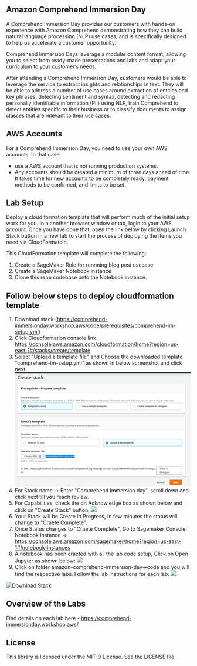 ## Amazon Comprehend Immersion Day
A Comprehend Immersion Day provides our customers with hands-on experience with Amazon Comprehend demonstrating how they can build natural language processing (NLP) use cases, and is specifically designed to help us accelerate a customer opportunity.

Comprehend Immersion Days leverage a modular content format, allowing you to select from ready-made presentations and labs and adapt your curriculum to your customer’s needs.

After attending a Comprehend Immersion Day, customers would be able to leverage the service to extract insights and relationships in text. They will be able to address a number of use cases around extraction of entities and key phrases, detecting sentiment and syntax, detecting and redacting personally identifiable information (PII) using NLP, train Comprehend to detect entities specific to their business or to classify documents to assign classes that are relevant to their use cases.

## AWS Accounts

For a Comprehend Immersion Day, you need to use your own AWS accounts. In that case:

* use a AWS account that is not running production systems.
* Any accounts should be created a minimum of three days ahead of time. It takes time for new accounts to be completely ready, payment methods to be confirmed, and limits to be set.



## Lab Setup
Deploy a cloud formation template that will perform much of the initial setup work for you. In a another browser window or tab, login to your AWS account. Once you have done that, open the link below by clicking Launch Stack button in a new tab to start the process of deploying  the items you need via CloudFormatoin.

This CloudFormation template will complete the following:
1. Create a SageMaker Role for runnning blog post usecase
2. Create a SageMaker Notebook instance
3. Clone this repo codebase onto the Notebook instance.
## Follow below steps to deploy cloudformation template
1. Download stack (https://comprehend-immersionday.workshop.aws/code/prerequisites/comprehend-im-setup.yml)
2. Click Cloudformation console link https://console.aws.amazon.com/cloudformation/home?region=us-east-1#/stacks/create/template
3. Select "Upload a template file"  and Choose the downloaded template "comprehend-im-setup.yml" as shown in below screenshot and click next.
![](createstack.PNG)
5. For Stack name -> Enter "Comprehend Immersion day", scroll down and click next till you reach review. 
6. For Capabilities, check the on Acknowledge box as shown below and click on "Create Stack" button.
![](arch.JPG)
8. Your Stack will be Create in Progress, In few minutes the status will change to "Craete Complete".
9. Once Status changes to "Craete Complete", Go to Sagemaker Console Notebook Instance -> https://console.aws.amazon.com/sagemaker/home?region=us-east-1#/notebook-instances
10. A notebook has been craeted with all the lab code setup, Click on Open Jupyter as shown below:
![](arch.JPG)
12. Click on folder amazon-comprehend-immersion-day->code and you will find the respective labs. Follow the lab instructions for each lab.
![](arch.JPG)






[![Download Stack](https://s3.amazonaws.com/cloudformation-examples/cloudformation-launch-stack.png)](https://comprehend-immersionday.workshop.aws/code/prerequisites/comprehend-im-setup.yml)


## Overview of the Labs

Find details on each lab here - https://comprehend-immersionday.workshop.aws/ 

## License

This library is licensed under the MIT-0 License. See the LICENSE file.

